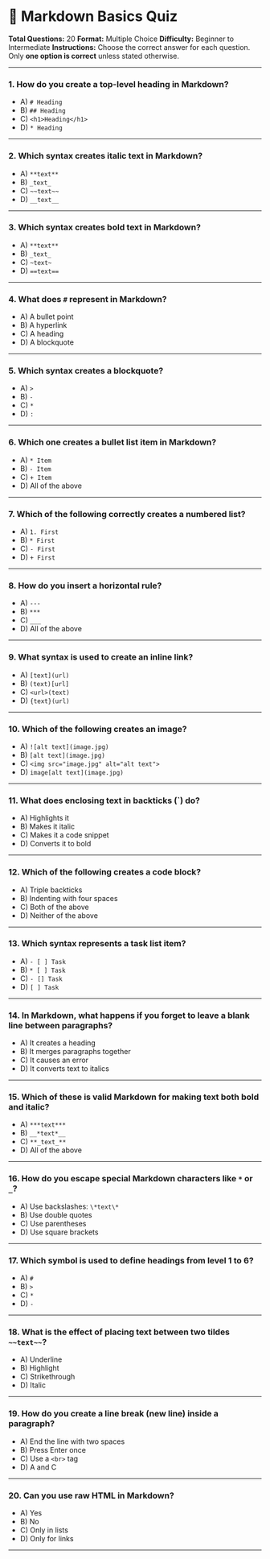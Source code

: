 
# 📘 Markdown Basics Quiz

**Total Questions:** 20
**Format:** Multiple Choice
**Difficulty:** Beginner to Intermediate
**Instructions:** Choose the correct answer for each question. Only **one option is correct** unless stated otherwise.

---

### 1. How do you create a top-level heading in Markdown?

* A) `# Heading`
* B) `## Heading`
* C) `<h1>Heading</h1>`
* D) `* Heading`

---

### 2. Which syntax creates italic text in Markdown?

* A) `**text**`
* B) `_text_`
* C) `~~text~~`
* D) `__text__`

---

### 3. Which syntax creates bold text in Markdown?

* A) `**text**`
* B) `_text_`
* C) `~text~`
* D) `==text==`

---

### 4. What does `#` represent in Markdown?

* A) A bullet point
* B) A hyperlink
* C) A heading
* D) A blockquote

---

### 5. Which syntax creates a blockquote?

* A) `>`
* B) `-`
* C) `*`
* D) `:`

---

### 6. Which one creates a bullet list item in Markdown?

* A) `* Item`
* B) `- Item`
* C) `+ Item`
* D) All of the above

---

### 7. Which of the following correctly creates a numbered list?

* A) `1. First`
* B) `* First`
* C) `- First`
* D) `+ First`

---

### 8. How do you insert a horizontal rule?

* A) `---`
* B) `***`
* C) `___`
* D) All of the above

---

### 9. What syntax is used to create an inline link?

* A) `[text](url)`
* B) `(text)[url]`
* C) `<url>(text)`
* D) `{text}(url)`

---

### 10. Which of the following creates an image?

* A) `![alt text](image.jpg)`
* B) `[alt text](image.jpg)`
* C) `<img src="image.jpg" alt="alt text">`
* D) `image[alt text](image.jpg)`

---

### 11. What does enclosing text in backticks (\`) do?

* A) Highlights it
* B) Makes it italic
* C) Makes it a code snippet
* D) Converts it to bold

---

### 12. Which of the following creates a code block?

* A) Triple backticks
* B) Indenting with four spaces
* C) Both of the above
* D) Neither of the above

---

### 13. Which syntax represents a task list item?

* A) `- [ ] Task`
* B) `* [ ] Task`
* C) `- [] Task`
* D) `[ ] Task`

---

### 14. In Markdown, what happens if you forget to leave a blank line between paragraphs?

* A) It creates a heading
* B) It merges paragraphs together
* C) It causes an error
* D) It converts text to italics

---

### 15. Which of these is valid Markdown for making text both bold and italic?

* A) `***text***`
* B) `__*text*__`
* C) `**_text_**`
* D) All of the above

---

### 16. How do you escape special Markdown characters like `*` or `_`?

* A) Use backslashes: `\*text\*`
* B) Use double quotes
* C) Use parentheses
* D) Use square brackets

---

### 17. Which symbol is used to define headings from level 1 to 6?

* A) `#`
* B) `>`
* C) `*`
* D) `-`

---

### 18. What is the effect of placing text between two tildes `~~text~~`?

* A) Underline
* B) Highlight
* C) Strikethrough
* D) Italic

---

### 19. How do you create a line break (new line) inside a paragraph?

* A) End the line with two spaces
* B) Press Enter once
* C) Use a `<br>` tag
* D) A and C

---

### 20. Can you use raw HTML in Markdown?

* A) Yes
* B) No
* C) Only in lists
* D) Only for links

---


